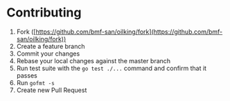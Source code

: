 # Contributing

1. Fork ([https://github.com/bmf-san/oilking/fork](https://github.com/bmf-san/oilking/fork))
2. Create a feature branch
3. Commit your changes
4. Rebase your local changes against the master branch
5. Run test suite with the `go test ./...` command and confirm that it passes
6. Run `gofmt -s`
7. Create new Pull Request